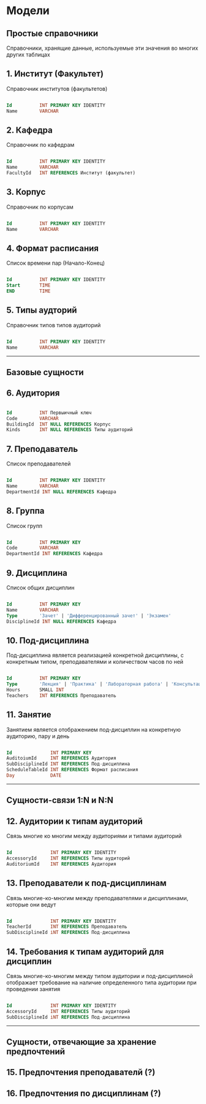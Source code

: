 # Модели
## Простые справочники
Справочники, хранящие данные, используемые эти значения во многих других таблицах

## 1. Институт (Факультет)
Справочник институтов (факультетов)
``` sql

Id          INT PRIMARY KEY IDENTITY
Name        VARCHAR

```

## 2. Кафедра
Справочник по кафедрам
``` sql

Id          INT PRIMARY KEY IDENTITY 
Name        VARCHAR
FacultyId   INT REFERENCES Институт (факультет) 

```

## 3. Корпус
Справочник по корпусам
``` sql

Id          INT PRIMARY KEY IDENTITY
Name        VARCHAR

```

## 4. Формат расписания
Список времени пар (Начало-Конец)
``` sql

Id          INT PRIMARY KEY IDENTITY
Start       TIME 
END         TIME

```

## 5. Типы аудторий
Справочник типов типов аудиторий
``` sql

Id          INT PRIMARY KEY IDENTITY
Name        VARCHAR

```



---
## Базовые сущности
## 6. Аудитория
```sql

Id          INT Первыичный ключ
Code        VARCHAR
BuildingId  INT NULL REFERENCES Корпус
Kinds       INT NULL REFERENCES Типы аудиторий

```

## 7. Преподаватель
Список преподавателей
``` sql

Id          INT PRIMARY KEY IDENTITY 
Name        VARCHAR
DepartmentId INT NULL REFERENCES Кафедра

```

## 8. Группа
Список групп

``` sql

Id          INT PRIMARY KEY
Code        VARCHAR 
DepartmentId INT REFERENCES Кафедра

```

## 9. Дисциплина
Список общих дисциплин
``` sql

Id          INT PRIMARY KEY
Name        VARCHAR
Type        'Зачет' | 'Дифференцированный зачет' | 'Экзамен'
DisciplineId INT NULL REFERENCES Кафедра

```

## 10. Под-дисциплина
Под-дисциплина является реализацией конкретной дисциплины, с конкретным типом, преподавателями и количеством часов по ней
``` sql

Id          INT PRIMARY KEY
Type        'Лекция' | 'Практика' | 'Лабораторная работа' | 'Консультация'
Hours       SMALL INT 
Teachers    INT REFERENCES Преподаватель

```

## 11. Занятие
Занятием является отображением под-дисциплин на конкретную аудиторию, пару и день
``` sql

Id              INT PRIMARY KEY
AuditoiumId     INT REFERENCES Аудитория
SubDisciplineId INT REFERENCES Под-дисциплина
ScheduleTableId INT REFERENCES Формат расписания 
Day             DATE
```



---
## Сущности-связи 1:N и N:N

## 12. Аудитории к типам аудиторий
Связь многие ко многим между аудиториями и типами аудиторий
``` sql

Id              INT PRIMARY KEY IDENTITY
AccessoryId     INT REFERENCES Типы аудиторий
AuditoriumId    INT REFERENCES Аудитория

```

## 13. Преподаватели к под-дисциплинам
Связь многие-ко-многим между преподавателями и дисциплинами, которые они ведут
```sql

Id              INT PRIMARY KEY IDENTITY
TeacherId       INT REFERENCES Преподаватель
SubDisciplineId iNT REFERENCES Под-дисциплина

```

## 14. Требования к типам аудиторий для дисциплин
Связь многие-ко-многим между типом аудитории и под-дисциплиной отображает требование на наличие определенного типа аудитории при проведении занятия
```sql

Id              INT PRIMARY KEY IDENTITY
AccessoryId     INT REFERENCES Типы аудиторий
SubDisciplineId iNT REFERENCES Под-дисциплина

```



---
## Сущности, отвечающие за хранение предпочтений

## 15. Предпочтения преподавателй (?)

## 16. Предпочтения по дисциплинам (?)

